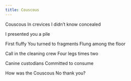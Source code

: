 ```yaml
---
title: Couscous
---
```

Couscous
In crevices 
I didn’t know concealed

I presented you a pile

First fluffy
You turned to fragments
Flung among the floor

Call in the cleaning crew
Four legs times two

Canine custodians
Committed to consume

How was the Couscous 
No thank you? 
